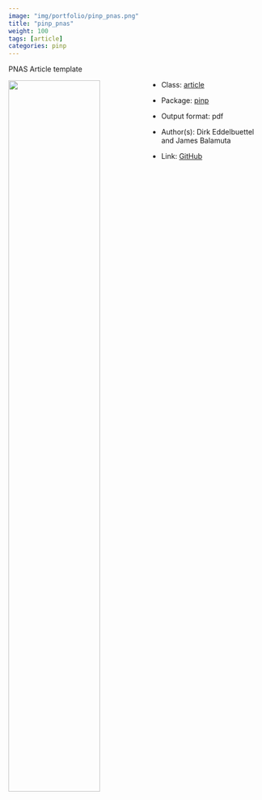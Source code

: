 ```yaml
---
image: "img/portfolio/pinp_pnas.png"
title: "pinp_pnas"
weight: 100
tags: [article]
categories: pinp
---
```


PNAS Article template

<!--more-->

<img class = "jf-image-shadow" src="../../img/portfolio/pinp_pnas.png" style="display: block; margin: auto;" width="60%"  align="left">

- Class: [article](../../tags/article)
- Package: [pinp](pinp)
- Output format: pdf

- Author(s): Dirk Eddelbuettel and James Balamuta
- Link: [GitHub](https://github.com/eddelbuettel/pinp)


